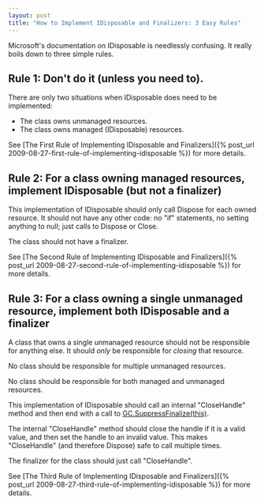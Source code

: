 ```yaml
---
layout: post
title: "How to Implement IDisposable and Finalizers: 3 Easy Rules"
---
```

Microsoft's documentation on IDisposable is needlessly confusing. It really boils down to three simple rules.

## Rule 1: Don't do it (unless you need to).

There are only two situations when IDisposable does need to be implemented:

- The class owns unmanaged resources.
- The class owns managed (IDisposable) resources.

See [The First Rule of Implementing IDisposable and Finalizers]({% post_url 2009-08-27-first-rule-of-implementing-idisposable %}) for more details.

## Rule 2: For a class owning managed resources, implement IDisposable (but not a finalizer)

This implementation of IDisposable should only call Dispose for each owned resource. It should not have any other code: no "if" statements, no setting anything to null; just calls to Dispose or Close.

The class should not have a finalizer.

See [The Second Rule of Implementing IDisposable and Finalizers]({% post_url 2009-08-27-second-rule-of-implementing-idisposable %}) for more details.

## Rule 3: For a class owning a single unmanaged resource, implement both IDisposable and a finalizer

A class that owns a single unmanaged resource should not be responsible for anything else. It should _only_ be responsible for _closing_ that resource.

No class should be responsible for multiple unmanaged resources.

No class should be responsible for both managed and unmanaged resources.

This implementation of IDisposable should call an internal "CloseHandle" method and then end with a call to [GC.SuppressFinalize(this)](http://msdn.microsoft.com/en-us/library/system.gc.suppressfinalize.aspx).

The internal "CloseHandle" method should close the handle if it is a valid value, and then set the handle to an invalid value. This makes "CloseHandle" (and therefore Dispose) safe to call multiple times.

The finalizer for the class should just call "CloseHandle".

See [The Third Rule of Implementing IDisposable and Finalizers]({% post_url 2009-08-27-third-rule-of-implementing-idisposable %}) for more details.

